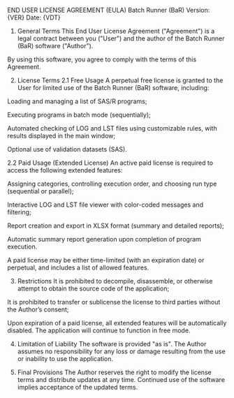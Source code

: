 END USER LICENSE AGREEMENT (EULA)
Batch Runner (BaR)
Version: {VER}
Date: {VDT}

1. General Terms
This End User License Agreement ("Agreement") is a legal contract between you ("User") and the author of the Batch Runner (BaR) software ("Author").

By using this software, you agree to comply with the terms of this Agreement.

2. License Terms
2.1 Free Usage
A perpetual free license is granted to the User for limited use of the Batch Runner (BaR) software, including:

Loading and managing a list of SAS/R programs;

Executing programs in batch mode (sequentially);

Automated checking of LOG and LST files using customizable rules, with results displayed in the main window;

Optional use of validation datasets (SAS).

2.2 Paid Usage (Extended License)
An active paid license is required to access the following extended features:

Assigning categories, controlling execution order, and choosing run type (sequential or parallel);

Interactive LOG and LST file viewer with color-coded messages and filtering;

Report creation and export in XLSX format (summary and detailed reports);

Automatic summary report generation upon completion of program execution.

A paid license may be either time-limited (with an expiration date) or perpetual, and includes a list of allowed features.

3. Restrictions
It is prohibited to decompile, disassemble, or otherwise attempt to obtain the source code of the application;

It is prohibited to transfer or sublicense the license to third parties without the Author’s consent;

Upon expiration of a paid license, all extended features will be automatically disabled. The application will continue to function in free mode.

4. Limitation of Liability
The software is provided "as is". The Author assumes no responsibility for any loss or damage resulting from the use or inability to use the application.

5. Final Provisions
The Author reserves the right to modify the license terms and distribute updates at any time. Continued use of the software implies acceptance of the updated terms.

